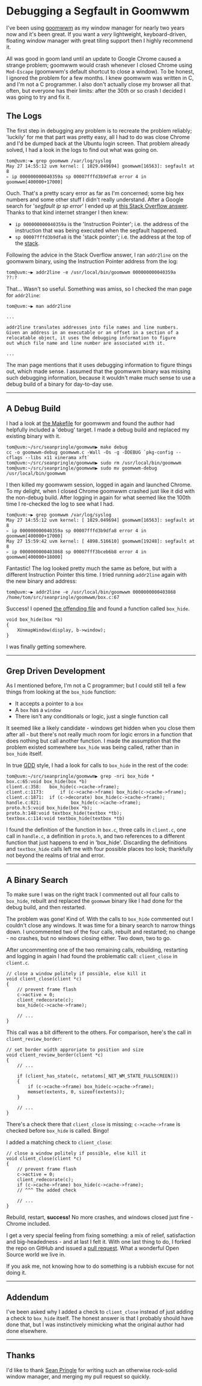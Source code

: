 # Debugging a Segfault in Goomwwm

I've been using [goomwwm](https://github.com/seanpringle/goomwwm) as my window manager
for nearly two years now and it's been great. If you want a *very* lightweight, keyboard-driven,
floating window manager with great tiling support then I highly recommend it.

All was good in goom land until an update to Google Chrome caused a strange problem; goomwwm would crash
whenever I closed Chrome using `Mod-Escape` (goomwwm's default shortcut to close a window). To be
honest, I ignored the problem for a few months. I knew goomwwm was written in C, and I'm not a C programmer.
I also don't actually close my browser all that often, but everyone has their limits: after the 30th or so crash I decided I was
going to try and fix it.

## The Logs

The first step in debugging any problem is to recreate the problem reliably; 'luckily' for me that part 
was pretty easy, all I had to do was close Chrome and I'd be dumped back at the Ubuntu login screen.
That problem already solved, I had a look in the logs to find out what was going on.

    tom@uvm:~▶ grep goomwwm /var/log/syslog 
    May 27 14:55:12 uvm kernel: [ 1029.049694] goomwwm[16563]: segfault at 8
    ▹ ip 000000000040359a sp 00007fffd3b9dfa8 error 4 in goomwwm[400000+17000]

Ouch. That's a pretty scary error as far as I'm concerned; some big hex numbers and some other stuff
I didn't really understand. After a Google search for '*segfault ip sp error*' I ended up at 
[this Stack Overflow answer](https://stackoverflow.com/a/2549593). Thanks to that 
kind internet stranger I then knew:

* `ip 000000000040359a` is the 'Instruction Pointer'; i.e. the address of the instruction that was being executed when the segfault happened.
* `sp 00007fffd3b9dfa8` is the 'stack pointer'; i.e. the address at the top of the [stack](https://en.wikipedia.org/wiki/Stack-based_memory_allocation).

Following the advice in the Stack Overflow answer, I ran `addr2line` on the goomwwm binary, using the Instruction Pointer
address from the log:

    tom@uvm:~▶ addr2line -e /usr/local/bin/goomwwm 000000000040359a
    ??:?

That... Wasn't so useful. Something was amiss, so I checked the man page for `addr2line`:

    tom@uvm:~▶ man addr2line

    ...

    addr2line translates addresses into file names and line numbers.
    Given an address in an executable or an offset in a section of a
    relocatable object, it uses the debugging information to figure
    out which file name and line number are associated with it.

    ...

The man page mentions that it uses debugging information to figure things out, which made sense. I assumed
that the goomwwm binary was missing such debugging information, because it wouldn't make much sense to use
a debug build of a binary for day-to-day use.

---

## A Debug Build

I had a look at [the Makefile](https://github.com/seanpringle/goomwwm/blob/master/Makefile#L7) for goomwwm
and found the author had helpfully included a 'debug' target. I made a debug build and replaced my
existing binary with it.

    tom@uvm:~/src/seanpringle/goomwwm▶ make debug
    cc -o goomwwm-debug goomwwm.c -Wall -Os -g -DDEBUG `pkg-config --cflags --libs x11 xinerama xft`
    tom@uvm:~/src/seanpringle/goomwwm▶ sudo rm /usr/local/bin/goomwwm
    tom@uvm:~/src/seanpringle/goomwwm▶ sudo mv goomwwm-debug /usr/local/bin/goomwwm

I then killed my goomwwm session, logged in again and launched Chrome. To my delight, when I closed Chrome
goomwwm crashed just like it did with the non-debug build. After logging in again for what seemed like
the 100th time I re-checked the log to see what I had.

    tom@uvm:~▶ grep goomwwm /var/log/syslog 
    May 27 14:55:12 uvm kernel: [ 1029.049694] goomwwm[16563]: segfault at 8
    ▹ ip 000000000040359a sp 00007fffd3b9dfa8 error 4 in goomwwm[400000+17000]
    May 27 15:59:42 uvm kernel: [ 4898.516610] goomwwm[19248]: segfault at 8
    ▹ ip 0000000000403868 sp 00007fff3bceb6b8 error 4 in goomwwm[400000+18000]

Fantastic! The log looked pretty much the same as before, but with a different Instruction Pointer this time.
I tried running `addr2line` again with the new binary and address:

    tom@uvm:~▶ addr2line -e /usr/local/bin/goomwwm 0000000000403868
    /home/tom/src/seanpringle/goomwwm/box.c:67

Success! I opened [the offending file](https://github.com/seanpringle/goomwwm/blob/master/box.c#L67) and found a
function called `box_hide`.

    void box_hide(box *b) 
    {
        XUnmapWindow(display, b->window);
    }

I was finally getting somewhere.

---

## Grep Driven Development

As I mentioned before, I'm not a C programmer; but I could still tell a few things from looking at the `box_hide` function:

* It accepts a pointer to a `box`
* A `box` has a `window`
* There isn't any conditionals or logic, just a single function call

It seemed like a likely candidate - windows get hidden when you close them after all - but there's not really
much room for logic errors in a function that does nothing but call another function. I made the assumption that the
problem existed somewhere `box_hide` was being called, rather than in `box_hide` itself.

In true [GDD](http://stevenharman.net/bag-of-methods-module-and-grep-driven-development) style, I had a look for
calls to `box_hide` in the rest of the code:

    tom@uvm:~/src/seanpringle/goomwwm▶ grep -nri box_hide *
    box.c:65:void box_hide(box *b)
    client.c:358:   box_hide(c->cache->frame);
    client.c:1173:      if (c->cache->frame) box_hide(c->cache->frame);
    client.c:1871:  if (c->decorate) box_hide(c->cache->frame);
    handle.c:821:           box_hide(c->cache->frame);
    proto.h:5:void box_hide(box *b);
    proto.h:148:void textbox_hide(textbox *tb);
    textbox.c:114:void textbox_hide(textbox *tb)

I found the definition of the function in `box.c`, three calls in `client.c`, one call in `handle.c`,
a definition in `proto.h`, and two references to a different function that just happens to end in 'box_hide'.
Discarding the definitions and `textbox_hide` calls left me with four possible places too look; thankfully not beyond
the realms of trial and error.

---

## A Binary Search

To make sure I was on the right track I commented out all four calls to `box_hide`,
rebuilt and replaced the `goomwwm` binary like I had done for the debug build,
and then restarted.

The problem was gone! Kind of. With the calls to `box_hide` commented out I couldn't close any windows.
It was time for a binary search to narrow things down. I uncommented two of the four calls, rebuilt and
restarted; no change - no crashes, but no windows closing either. Two down, two to go.

After uncommenting one of the two remaining calls, rebuilding, restarting and logging in again I had found
the problematic call: `client_close` in `client.c`.

    // close a window politely if possible, else kill it
    void client_close(client *c)
    {
        // prevent frame flash
        c->active = 0; 
        client_redecorate(c);
        box_hide(c->cache->frame);
        
        // ...    
    }

This call was a bit different to the others. For comparison, here's the call in `client_review_border`:

    // set border width approriate to position and size
    void client_review_border(client *c)
    {
        // ...

        if (client_has_state(c, netatoms[_NET_WM_STATE_FULLSCREEN]))
        {
            if (c->cache->frame) box_hide(c->cache->frame);
            memset(extents, 0, sizeof(extents));
        }

        // ...
    }

There's a check there that `client_close` is missing; `c->cache->frame` is checked before `box_hide` is
called. Bingo!

I added a matching check to `client_close`:

    // close a window politely if possible, else kill it
    void client_close(client *c)
    {
        // prevent frame flash
        c->active = 0;
        client_redecorate(c);
        if (c->cache->frame) box_hide(c->cache->frame);
        // ^^^ The added check
        
        // ...
    }

Rebuild, restart, **success!** No more crashes, and windows closed just fine - Chrome included.

I get a very special feeling from fixing something: a mix of relief, satisfaction and big-headedness - and at last I felt it.
With one last thing to do, I forked the repo on GitHub and issued a [pull request](https://github.com/seanpringle/goomwwm/pull/30).
What a wonderful Open Source world we live in.

If you ask me, not knowing how to do something is a rubbish excuse for not doing it.

---

## Addendum

I've been asked why I added a check to `client_close` instead
of just adding a check to `box_hide` itself. The honest answer is that I probably should have done that, but I was instinctively
mimicking what the original author had done elsewhere.

---

## Thanks
I'd like to thank [Sean Pringle](https://github.com/seanpringle) for writing such an otherwise rock-solid window manager, and merging my
pull request so quickly.

